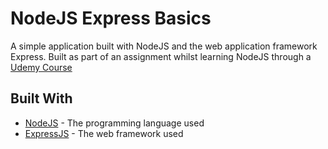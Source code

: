 
# NodeJS Express Basics

A simple application built with NodeJS and the web application framework Express. Built as part of an assignment whilst learning NodeJS through a [Udemy Course](https://www.udemy.com/course/nodejs-the-complete-guide/)

## Built With

* [NodeJS](https://nodejs.org) - The programming language used
* [ExpressJS](https://expressjs.com/) - The web framework used

